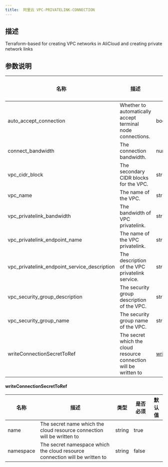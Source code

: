 ```yaml
---
title:  阿里云 VPC-PRIVATELINK-CONNECTION
---
```


## 描述

Terraform-based for creating VPC networks in AliCloud and creating private network links

## 参数说明


 名称 | 描述 | 类型 | 是否必须 | 默认值 
 ------------ | ------------- | ------------- | ------------- | ------------- 
 auto_accept_connection | Whether to automatically accept terminal node connections. | bool | false |  
 connect_bandwidth |  The connection bandwidth. | number | false |  
 vpc_cidr_block | The secondary CIDR blocks for the VPC. | string | false |  
 vpc_name | The name of the VPC. | string | false |  
 vpc_privatelink_bandwidth | The bandwidth of VPC privatelink. | string | false |  
 vpc_privatelink_endpoint_name | The name of the VPC privatelink. | string | false |  
 vpc_privatelink_endpoint_service_description | The description of the VPC privatelink service. | string | false |  
 vpc_security_group_description | The security group description of the VPC. | string | false |  
 vpc_security_group_name | The security group name of the VPC. | string | false |  
 writeConnectionSecretToRef | The secret which the cloud resource connection will be written to | [writeConnectionSecretToRef](#writeConnectionSecretToRef) | false |  


#### writeConnectionSecretToRef

 名称 | 描述 | 类型 | 是否必须 | 默认值 
 ------------ | ------------- | ------------- | ------------- | ------------- 
 name | The secret name which the cloud resource connection will be written to | string | true |  
 namespace | The secret namespace which the cloud resource connection will be written to | string | false |  
